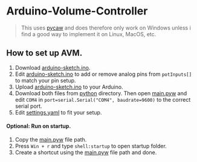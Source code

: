 # Arduino-Volume-Controller
> This uses [pycaw](https://github.com/AndreMiras/pycaw) and does therefore only work on Windows unless i find a good way to implement it on Linux, MacOS, etc.
## How to set up AVM.
1. Download [arduino-sketch.ino](https://github.com/silasm01/Arduino-Volume-Controller/blob/main/arduino/arduino-sketch/arduino-sketch.ino).
2. Edit [arduino-sketch.ino](https://github.com/silasm01/Arduino-Volume-Controller/blob/main/arduino/arduino-sketch/arduino-sketch.ino) to add or remove analog pins from ``potInputs[]`` to match your pin setup.
3. Upload [arduino-sketch.ino](https://github.com/silasm01/Arduino-Volume-Controller/blob/main/arduino/arduino-sketch/arduino-sketch.ino) to your Arduino.
4. Download both files from [python](https://github.com/silasm01/Arduino-Volume-Controller/tree/main/python) directory. Then open [main.pyw](https://github.com/silasm01/Arduino-Volume-Controller/blob/main/python/main.pyw) and edit ``COM4`` in ``port=serial.Serial("COM4", baudrate=9600)`` to the correct serial port.
7. Edit [settings.yaml](https://github.com/silasm01/Arduino-Volume-Controller/blob/main/python/settings.yaml) to fit your setup.
#### Optional: Run on startup.
1. Copy the [main.pyw](https://github.com/silasm01/Arduino-Volume-Controller/blob/main/python/main.pyw) file path.
2. Press ``Win + r`` and type ``shell:startup`` to open startup folder.
3. Create a shortcut using the [main.pyw](https://github.com/silasm01/Arduino-Volume-Controller/blob/main/python/main.pyw) file path and done.
